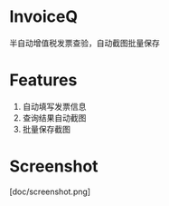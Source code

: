 # InvoiceQ
半自动增值税发票查验，自动截图批量保存

# Features
1. 自动填写发票信息
2. 查询结果自动截图
3. 批量保存截图

# Screenshot
[doc/screenshot.png]